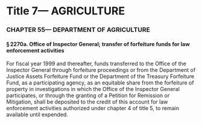 
# Title 7— AGRICULTURE
### CHAPTER 55— DEPARTMENT OF AGRICULTURE
#### § 2270a. Office of Inspector General; transfer of forfeiture funds for law enforcement activities

For fiscal year 1999 and thereafter, funds transferred to the Office of the Inspector General through forfeiture proceedings or from the Department of Justice Assets Forfeiture Fund or the Department of the Treasury Forfeiture Fund, as a participating agency, as an equitable share from the forfeiture of property in investigations in which the Office of the Inspector General participates, or through the granting of a Petition for Remission or Mitigation, shall be deposited to the credit of this account for law enforcement activities authorized under chapter 4 of title 5, to remain available until expended.
